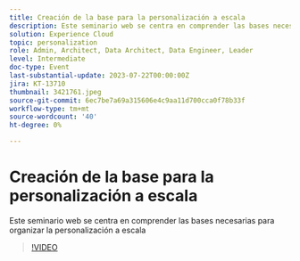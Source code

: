 ```yaml
---
title: Creación de la base para la personalización a escala
description: Este seminario web se centra en comprender las bases necesarias para organizar la personalización a escala
solution: Experience Cloud
topic: personalization
role: Admin, Architect, Data Architect, Data Engineer, Leader
level: Intermediate
doc-type: Event
last-substantial-update: 2023-07-22T00:00:00Z
jira: KT-13710
thumbnail: 3421761.jpeg
source-git-commit: 6ec7be7a69a315606e4c9aa11d700cca0f78b33f
workflow-type: tm+mt
source-wordcount: '40'
ht-degree: 0%

---
```



# Creación de la base para la personalización a escala

Este seminario web se centra en comprender las bases necesarias para organizar la personalización a escala

>[!VIDEO](https://video.tv.adobe.com/v/3421761/?learn=on)
